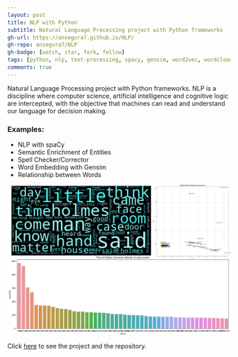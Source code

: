 ```yaml
---
layout: post
title: NLP with Python
subtitle: Natural Language Processing project with Python frameworks
gh-url: https://ansegura7.github.io/NLP/
gh-repo: ansegura7/NLP
gh-badge: [watch, star, fork, follow]
tags: [python, nlp, text-processing, spacy, gensim, word2vec, wordcloud, spellchecker]
comments: true
---
```


Natural Language Processing project with Python frameworks. NLP is a discipline where computer science, artificial intelligence and cognitive logic are intercepted, with the objective that machines can read and understand our language for decision making.

### Examples:
- NLP with spaCy
- Semantic Enrichment of Entities
- Spell Checker/Corrector
- Word Embedding with Gensim
- Relationship between Words

![NLP Header](https://raw.githubusercontent.com/ansegura7/NLP/master/image/header.jpg)

Click [here](https://ansegura7.github.io/NLP/) to see the project and the repository.
